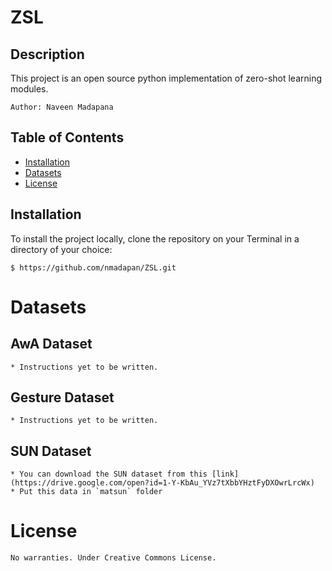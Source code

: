 # ZSL

## Description

This project is an open source python implementation of zero-shot learning modules.

    Author: Naveen Madapana

## Table of Contents

   * [Installation](#installation)
   * [Datasets](#datasets)
   * [License](#license)

## Installation

To install the project locally, clone the repository on your Terminal in a directory of your choice:

```
$ https://github.com/nmadapan/ZSL.git
```

# Datasets

## AwA Dataset
	* Instructions yet to be written. 

## Gesture Dataset
	* Instructions yet to be written. 

## SUN Dataset
	* You can download the SUN dataset from this [link](https://drive.google.com/open?id=1-Y-KbAu_YVz7tXbbYHztFyDXOwrLrcWx)
	* Put this data in `matsun` folder

# License
	No warranties. Under Creative Commons License.